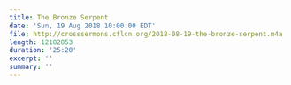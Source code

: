 ```yaml
---
title: The Bronze Serpent
date: 'Sun, 19 Aug 2018 10:00:00 EDT'
file: http://crosssermons.cflcn.org/2018-08-19-the-bronze-serpent.m4a
length: 12182853
duration: '25:20'
excerpt: ''
summary: ''
---
```

